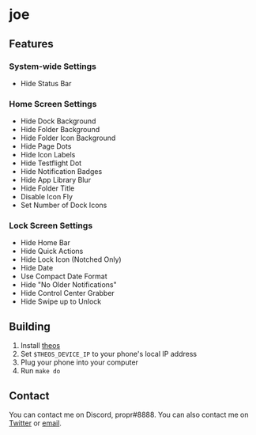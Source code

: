 # joe

## Features
### System-wide Settings
* Hide Status Bar
### Home Screen Settings
* Hide Dock Background
* Hide Folder Background
* Hide Folder Icon Background
* Hide Page Dots
* Hide Icon Labels
* Hide Testflight Dot
* Hide Notification Badges
* Hide App Library Blur
* Hide Folder Title
* Disable Icon Fly
* Set Number of Dock Icons
### Lock Screen Settings
* Hide Home Bar
* Hide Quick Actions
* Hide Lock Icon (Notched Only)
* Hide Date
* Use Compact Date Format
* Hide "No Older Notifications"
* Hide Control Center Grabber
* Hide Swipe up to Unlock

## Building
1. Install [theos](https://github.com/theos/theos/wiki/Installation)
2. Set `$THEOS_DEVICE_IP` to your phone's local IP address
3. Plug your phone into your computer
4. Run `make do`

## Contact
You can contact me on Discord, propr#8888. You can also contact me on [Twitter](https://twitter.com/proprdev) or [email](mailto:propruhh@gmail.com).
